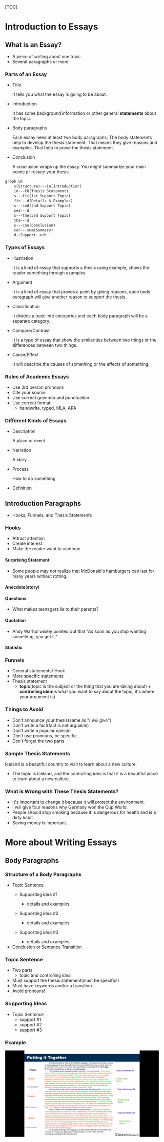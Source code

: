 [TOC]

# Introduction to Essays

## What is an Essay?

- A piece of writing about one topic
- Several paragraphs or more

### Parts of an Essay

- Title

  It tells you what the essay is going to be about.

- Introduction

  It has some background information or other general **statements** about the topic.

- Body paragraphs

  Each essay need at least two body paragraphs; The body statements help to develop the thesis statement. That means they give reasons and examples. That help to prove the thesis statement.

- Conclusion

  A conclusion wraps up the essay. You might summarize your main points pr restate your thesis.

```mermaid
graph LR
	s(Structure)---in(Introduction)
	in---th(Thesis Statement)
	s---fir(1st Support Topic)
	fir---d(Details & Examples)
	s---sed(2nd Support Topic)
	sed---d
	s---the(3rd Support Topic)
	the---d
	s---con(Conclusion)
	con---sum(Summary)
	d--Support-->th
```

### Types of Essays

- Illustration

  It is a kind of essay that supports a thesis using example, shows the reader something through examples.

- Argument

  It is a kind of essay that proves a point by giving reasons, each body paragraph will give another reason to support the thesis.

- Classification

    It divides a topic into categories and each body paragraph will be a separate category.

- Compare/Contrast

  It is a type of essay that show the similarities between two things or the differences between two things.

- Cause/Effect

  It will describe the causes of something or the effects of something.

### Rules of Academic Essays

- Use 3rd  person pronouns
- Cite your source
- Use correct  grammar and punctuation
- Use correct format 
  - handwrite, typed, MLA, APA

### Different Kinds of Essays

- Description

  A place or event

- Narration

  A story

- Process

  How to do something

- Definition

## Introduction Paragraphs

- Hooks, Funnels, and Thesis Statements

### Hooks

- Attract attention
- Create interest
- Make the reader want to continue

#### Surprising Statement

- Some people may not realize that McDonald's hamburgers can last for many years without rotting.

#### Anecdote(story)

#### Questions

- What makes teenagers lie to their parents?

#### Quotation

- Andy Warhol wisely pointed out that "As soon as you stop wanting something, you  get it."

#### Statistic

### Funnels

- General statements/ Hook
- More specific statements
- Thesis statement
  - **topic**(topic is the subject or the thing that you are taking about)  + **controlling idea**(is what you want to say about the topic, it's where your argument is)

### Things to Avoid

- Don't announce your thesis(same as "*I will give*")
- Don't write a fact(fact is not arguable)
- Don't write a popular opinion
- Don't use pronouns, be specific
- Don't forget the two parts

### Sample Thesis Statements

Iceland is a beautiful country to visit to learn about a new culture.

- The topic is Iceland, and the controlling idea is that it is a beautiful place to learn about a new culture.

### What is Wrong with These Thesis Statements?

- It's important to change it because it will protect the environment.
- I will give four reasons why Germany won the Cup World.
- People should stop smoking because it is dangerous for health and is a dirty habit.
- Saving money is important.



# More about Writing Essays

## Body Paragraphs

### Structure of a Body Paragraphs

- Topic Sentence
  - Supporting idea #1
    - details and examples

  - Supporting idea #2
    - details and examples

  - Supporting idea #3
    - details and examples
- Conclusion or Sentence Transition

### Topic Sentence

- Two parts
  - topic and controlling idea
- Must support the thesis statement(must be specific!)
- Must have keywords and/or a transition
- Avoid pronouns!

### Supporting Ideas

- Topic Sentence
  - support #1
  - support #2
  - support #3

### Example

![Selection_010](../Images/euna.png)